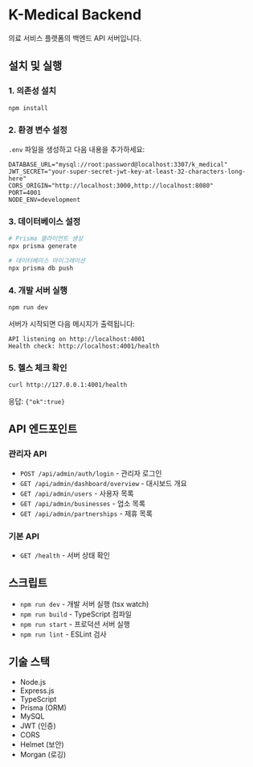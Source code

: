 # K-Medical Backend

의료 서비스 플랫폼의 백엔드 API 서버입니다.

## 설치 및 실행

### 1. 의존성 설치
```bash
npm install
```

### 2. 환경 변수 설정
`.env` 파일을 생성하고 다음 내용을 추가하세요:
```env
DATABASE_URL="mysql://root:password@localhost:3307/k_medical"
JWT_SECRET="your-super-secret-jwt-key-at-least-32-characters-long-here"
CORS_ORIGIN="http://localhost:3000,http://localhost:8080"
PORT=4001
NODE_ENV=development
```

### 3. 데이터베이스 설정
```bash
# Prisma 클라이언트 생성
npx prisma generate

# 데이터베이스 마이그레이션
npx prisma db push
```

### 4. 개발 서버 실행
```bash
npm run dev
```

서버가 시작되면 다음 메시지가 출력됩니다:
```
API listening on http://localhost:4001
Health check: http://localhost:4001/health
```

### 5. 헬스 체크 확인
```bash
curl http://127.0.0.1:4001/health
```

응답: `{"ok":true}`

## API 엔드포인트

### 관리자 API
- `POST /api/admin/auth/login` - 관리자 로그인
- `GET /api/admin/dashboard/overview` - 대시보드 개요
- `GET /api/admin/users` - 사용자 목록
- `GET /api/admin/businesses` - 업소 목록
- `GET /api/admin/partnerships` - 제휴 목록

### 기본 API
- `GET /health` - 서버 상태 확인

## 스크립트

- `npm run dev` - 개발 서버 실행 (tsx watch)
- `npm run build` - TypeScript 컴파일
- `npm run start` - 프로덕션 서버 실행
- `npm run lint` - ESLint 검사

## 기술 스택

- Node.js
- Express.js
- TypeScript
- Prisma (ORM)
- MySQL
- JWT (인증)
- CORS
- Helmet (보안)
- Morgan (로깅)
